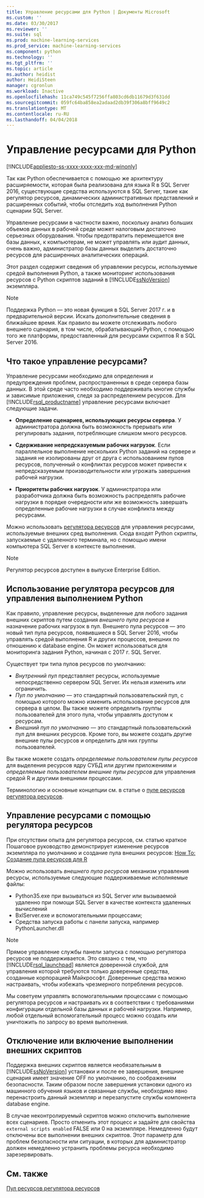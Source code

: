 ```yaml
---
title: Управление ресурсами для Python | Документы Microsoft
ms.custom: ''
ms.date: 03/30/2017
ms.reviewer: ''
ms.suite: sql
ms.prod: machine-learning-services
ms.prod_service: machine-learning-services
ms.component: python
ms.technology: ''
ms.tgt_pltfrm: ''
ms.topic: article
ms.author: heidist
author: HeidiSteen
manager: cgronlun
ms.workload: Inactive
ms.openlocfilehash: 11ca749c545f7256ffa803cd6db11679d3f631dd
ms.sourcegitcommit: 059fc64ba858ea2adaad2db39f306a8bff9649c2
ms.translationtype: MT
ms.contentlocale: ru-RU
ms.lasthandoff: 04/04/2018
---
```

# <a name="resource-governance-for-python"></a>Управление ресурсами для Python
[!INCLUDE[appliesto-ss-xxxx-xxxx-xxx-md-winonly](../../includes/appliesto-ss-xxxx-xxxx-xxx-md-winonly.md)]

Так как Python обеспечивается с помощью же архитектуру расширяемости, которая была реализована для языка R в SQL Server 2016, существующие средства используются в SQL Server, такие как регулятор ресурсов, динамических административных представлений и расширенных событий, чтобы отследить ход выполнения Python сценарии SQL Server.

Управление ресурсами в частности важно, поскольку анализ больших объемов данных в рабочей среде может налоговым достаточно серьезных оборудования.  Чтобы предотвратить перемещается вне базы данных, к компьютерам, не может управлять или аудит данных, очень важно, администратор базы данных выделить достаточно ресурсов для расширенных аналитических операций.

Этот раздел содержит сведения об управлении ресурсы, используемые средой выполнения Python, а также мониторинг использования ресурсов с Python скриптов заданий в [!INCLUDE[ssNoVersion](../../includes/ssnoversion-md.md)] экземпляра.

> [!NOTE]
> Поддержка Python — это новая функция в SQL Server 2017 г. и в предварительной версии. Искать дополнительные сведения в ближайшее время.
> Как правило вы можете отслеживать любого внешнего сценария, в том числе, обрабатывающий Python, с помощью того же платформы, предоставленный для ресурсами скриптов R в SQL Server 2016.

## <a name="what-is-resource-governance"></a>Что такое управление ресурсами?

Управление ресурсами необходимо для определения и предупреждения проблем, распространенных в среде сервера базы данных. В этой среде часто необходимо поддерживать многие службы и зависимые приложения, следя за распределением ресурсов. Для [!INCLUDE[rsql_productname](../../includes/rsql-productname-md.md)] управление ресурсами включает следующие задачи.  

+ **Определение сценариев, использующих ресурсы сервера**. У администратора должна быть возможность прерывать или регулировать задания, потребляющие слишком много ресурсов.

+ **Сдерживание непредсказуемым рабочих нагрузок**. Если параллельное выполнение нескольких Python заданий на сервере и задания не изолированы друг от друга с использованием пулов ресурсов, полученный о конфликтах ресурсов может привести к непредсказуемым производительности или угрожать завершения рабочей нагрузки.

+ **Приоритеты рабочих нагрузок**. У администратора или разработчика должна быть возможность распределять рабочие нагрузки в порядке очередности или же возможность завершать определенные рабочие нагрузки в случае конфликта между ресурсами.

Можно использовать [регулятора ресурсов](../../relational-databases/resource-governor/resource-governor.md) для управления ресурсами, используемые внешних сред выполнения. Сюда входят Python скрипты, запускаемые с удаленного терминала, но с помощью имени компьютера SQL Server в контексте выполнения.

> [!NOTE] 
> Регулятор ресурсов доступен в выпуске Enterprise Edition.

## <a name="how-to-use-resource-governor-to-manage-python-execution"></a>Использование регулятора ресурсов для управления выполнением Python

Как правило, управление ресурсы, выделенные для любого задания внешних скриптов путем создания *внешнего пула ресурсов* и назначение рабочих нагрузок в пул. Внешнего пула ресурсов — это новый тип пула ресурсов, появившиеся в SQL Server 2016, чтобы управлять средой выполнения R и других процессов, внешних по отношению к database engine. Он может использоваться для мониторинга задания Python, начиная с 2017 г. SQL Server.

Существует три типа пулов ресурсов по умолчанию:

+ *Внутренний пул* представляет ресурсы, используемые непосредственно сервером SQL Server. Их нельзя изменить или ограничить.
+ *Пул по умолчанию* — это стандартный пользовательский пул, с помощью которого можно изменить использование ресурсов для сервера в целом. Вы также можете определить группы пользователей для этого пула, чтобы управлять доступом к ресурсам.
+ *Внешний пул по умолчанию* — это стандартный пользовательский пул для внешних ресурсов. Кроме того, вы можете создать другие внешние пулы ресурсов и определить для них группы пользователей.

Вы также можете создать *определяемые пользователем пулы ресурсов* для выделения ресурсов ядру СУБД или другим приложениям и *определяемые пользователем внешние пулы ресурсов* для управления средой R и другими внешними процессами.

Терминологию и основные концепции см. в статье о [пуле ресурсов регулятора ресурсов](../../relational-databases/resource-governor/resource-governor-resource-pool.md).

## <a name="resource-management-using-resource-governor"></a>Управление ресурсами с помощью регулятора ресурсов

При отсутствии опыта для регулятора ресурсов, см. статью краткое Пошаговое руководство демонстрирует изменение ресурсов экземпляра по умолчанию и создание пула внешних ресурсов: [How To: Создание пула ресурсов для R](../../advanced-analytics/r-services/how-to-create-a-resource-pool-for-r.md)

Можно использовать *внешнего пула ресурсов* механизм управления ресурсы, используемые следующие поддерживаемые исполняемые файлы:

+ Python35.exe при вызываться из SQL Server или вызываемой удаленно при помощи SQL Server в качестве контекста удаленных вычислений
+ BxlServer.exe и вспомогательными процессами;
+ Средства запуска работы с панели запуска, например PythonLauncher.dll

> [!NOTE]
> Прямое управление службы панели запуска с помощью регулятора ресурсов не поддерживается. Это связано с тем, что [!INCLUDE[rsql_launchpad](../../includes/rsql-launchpad-md.md)] является доверенной службой, для управления которой требуются только доверенные средства, созданные корпорацией Майкрософт. Доверенные средства можно настраивать, чтобы избежать чрезмерного потребления ресурсов.

Мы советуем управлять вспомогательными процессами с помощью регулятора ресурсов и настраивать их в соответствии с требованиями конфигурации отдельной базы данных и рабочей нагрузки.  Например, любой отдельный вспомогательный процесс можно создать или уничтожить по запросу во время выполнения.

## <a name="disable-or-enable-external-script-execution"></a>Отключение или включение выполнении внешних скриптов

Поддержка внешних скриптов является необязательным в [!INCLUDE[ssNoVersion](../../includes/ssnoversion-md.md)] установки и после ее завершения, внешние сценария имеет значение OFF по умолчанию, по соображениям безопасности. Таким образом после завершения установки одного из машинного обучения языков и связанные службы, необходимо явно перенастроить данный экземпляр и перезапустите службы компонента database engine.

В случае неконтролируемый скриптов можно отключить выполнение всех сценариев. Просто отменить этот процесс и задайте для свойства `external scripts enabled` FALSE или 0 на экземпляре. Немедленно будут отключены все выполнении внешних скриптов. Этот параметр для проблем безопасности или ситуации, в которых для администратор должен немедленно устранить проблемы ресурса необходимо зарезервировать.

## <a name="see-also"></a>См. также

[Пул ресурсов регулятора ресурсов](../../relational-databases/resource-governor/resource-governor-resource-pool.md)

